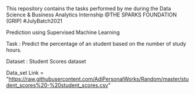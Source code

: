This repository contains the tasks performed by me during the Data Science & Business Analytics Internship @THE SPARKS FOUNDATION (GRIP) #JulyBatch2021


Prediction using Supervised Machine Learning

Task : Predict the percentage of an student based on the number of study hours.

Dataset : Student Scores dataset

Data_set Link = "https://raw.githubusercontent.com/AdiPersonalWorks/Random/master/student_scores%20-%20student_scores.csv"
